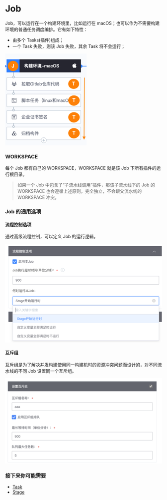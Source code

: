 # Job

Job，可以运行在一个构建环境里，比如运行在 macOS；也可以作为不需要构建环境的普通任务调度编排。它有如下特性：

* 由多个 Tasks\(插件\)组成；
* 一个 Task 失败，则该 Job 失败，其余 Task 将不会运行；

![](../../.gitbook/assets/image%20%2818%29.png)

### WORKSPACE <a id="WORKSPACE"></a>

每个 Job 都有自己的 WORKSPACE，WORKSPACE 就是该 Job 下所有插件的运行根目录。

> 如果一个 Job 中包含了“子流水线调用”插件，那该子流水线下的 Job 的 WORKSPACE 也会遵循上述原则，完全独立，不会跟父流水线的 WORKSPACE 冲突。

### Job 的通用选项 <a id="Job &#x7684;&#x901A;&#x7528;&#x9009;&#x9879;"></a>

#### 流程控制选项 <a id="&#x6D41;&#x7A0B;&#x63A7;&#x5236;&#x9009;&#x9879;"></a>

通过高级流程控制，可以定义 Job 的运行逻辑。

![](../../.gitbook/assets/image%20%282%29.png)

#### 互斥组 <a id="&#x4E92;&#x65A5;&#x7EC4;"></a>

互斥组是为了解决并发构建使用同一构建机时的资源冲突问题而设计的，对不同流水线的不同 Job 设置同一个互斥组。

![](../../.gitbook/assets/image%20%287%29.png)

### 接下来你可能需要 <a id="&#x63A5;&#x4E0B;&#x6765;&#x4F60;&#x53EF;&#x80FD;&#x9700;&#x8981;"></a>

* [Task](task.md)
* [Stage](stage.md)

